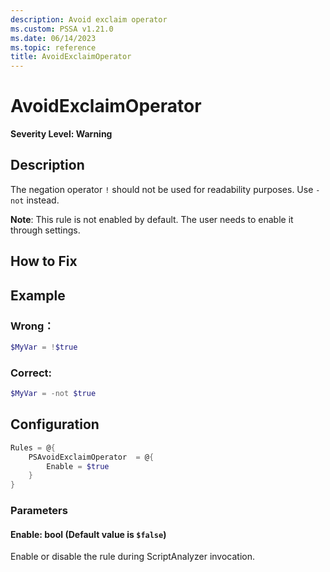 ```yaml
---
description: Avoid exclaim operator
ms.custom: PSSA v1.21.0
ms.date: 06/14/2023
ms.topic: reference
title: AvoidExclaimOperator
---
```

# AvoidExclaimOperator
**Severity Level: Warning**

## Description

The negation operator `!` should not be used for readability purposes. Use `-not` instead.

**Note**: This rule is not enabled by default. The user needs to enable it through settings.

## How to Fix

## Example
### Wrong：
```PowerShell
$MyVar = !$true
```

### Correct:
```PowerShell
$MyVar = -not $true
```

## Configuration

```powershell
Rules = @{
    PSAvoidExclaimOperator  = @{
        Enable = $true
    }
}
```

### Parameters

#### Enable: bool (Default value is `$false`)

Enable or disable the rule during ScriptAnalyzer invocation.